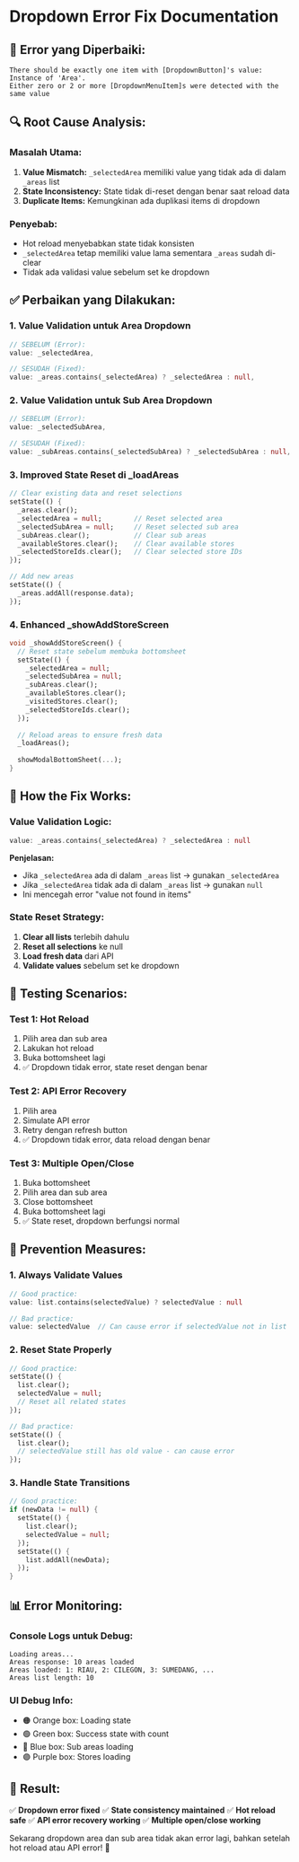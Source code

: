 # Dropdown Error Fix Documentation

## 🚨 **Error yang Diperbaiki:**

```
There should be exactly one item with [DropdownButton]'s value: Instance of 'Area'.
Either zero or 2 or more [DropdownMenuItem]s were detected with the same value
```

## 🔍 **Root Cause Analysis:**

### **Masalah Utama:**
1. **Value Mismatch:** `_selectedArea` memiliki value yang tidak ada di dalam `_areas` list
2. **State Inconsistency:** State tidak di-reset dengan benar saat reload data
3. **Duplicate Items:** Kemungkinan ada duplikasi items di dropdown

### **Penyebab:**
- Hot reload menyebabkan state tidak konsisten
- `_selectedArea` tetap memiliki value lama sementara `_areas` sudah di-clear
- Tidak ada validasi value sebelum set ke dropdown

## ✅ **Perbaikan yang Dilakukan:**

### **1. Value Validation untuk Area Dropdown**
```dart
// SEBELUM (Error):
value: _selectedArea,

// SESUDAH (Fixed):
value: _areas.contains(_selectedArea) ? _selectedArea : null,
```

### **2. Value Validation untuk Sub Area Dropdown**
```dart
// SEBELUM (Error):
value: _selectedSubArea,

// SESUDAH (Fixed):
value: _subAreas.contains(_selectedSubArea) ? _selectedSubArea : null,
```

### **3. Improved State Reset di _loadAreas**
```dart
// Clear existing data and reset selections
setState(() {
  _areas.clear();
  _selectedArea = null;        // Reset selected area
  _selectedSubArea = null;     // Reset selected sub area
  _subAreas.clear();           // Clear sub areas
  _availableStores.clear();    // Clear available stores
  _selectedStoreIds.clear();   // Clear selected store IDs
});

// Add new areas
setState(() {
  _areas.addAll(response.data);
});
```

### **4. Enhanced _showAddStoreScreen**
```dart
void _showAddStoreScreen() {
  // Reset state sebelum membuka bottomsheet
  setState(() {
    _selectedArea = null;
    _selectedSubArea = null;
    _subAreas.clear();
    _availableStores.clear();
    _visitedStores.clear();
    _selectedStoreIds.clear();
  });
  
  // Reload areas to ensure fresh data
  _loadAreas();
  
  showModalBottomSheet(...);
}
```

## 🎯 **How the Fix Works:**

### **Value Validation Logic:**
```dart
value: _areas.contains(_selectedArea) ? _selectedArea : null
```

**Penjelasan:**
- Jika `_selectedArea` ada di dalam `_areas` list → gunakan `_selectedArea`
- Jika `_selectedArea` tidak ada di dalam `_areas` list → gunakan `null`
- Ini mencegah error "value not found in items"

### **State Reset Strategy:**
1. **Clear all lists** terlebih dahulu
2. **Reset all selections** ke null
3. **Load fresh data** dari API
4. **Validate values** sebelum set ke dropdown

## 🧪 **Testing Scenarios:**

### **Test 1: Hot Reload**
1. Pilih area dan sub area
2. Lakukan hot reload
3. Buka bottomsheet lagi
4. ✅ Dropdown tidak error, state reset dengan benar

### **Test 2: API Error Recovery**
1. Pilih area
2. Simulate API error
3. Retry dengan refresh button
4. ✅ Dropdown tidak error, data reload dengan benar

### **Test 3: Multiple Open/Close**
1. Buka bottomsheet
2. Pilih area dan sub area
3. Close bottomsheet
4. Buka bottomsheet lagi
5. ✅ State reset, dropdown berfungsi normal

## 🔧 **Prevention Measures:**

### **1. Always Validate Values**
```dart
// Good practice:
value: list.contains(selectedValue) ? selectedValue : null

// Bad practice:
value: selectedValue  // Can cause error if selectedValue not in list
```

### **2. Reset State Properly**
```dart
// Good practice:
setState(() {
  list.clear();
  selectedValue = null;
  // Reset all related states
});

// Bad practice:
setState(() {
  list.clear();
  // selectedValue still has old value - can cause error
});
```

### **3. Handle State Transitions**
```dart
// Good practice:
if (newData != null) {
  setState(() {
    list.clear();
    selectedValue = null;
  });
  setState(() {
    list.addAll(newData);
  });
}
```

## 📊 **Error Monitoring:**

### **Console Logs untuk Debug:**
```
Loading areas...
Areas response: 10 areas loaded
Areas loaded: 1: RIAU, 2: CILEGON, 3: SUMEDANG, ...
Areas list length: 10
```

### **UI Debug Info:**
- 🟠 Orange box: Loading state
- 🟢 Green box: Success state with count
- 🔵 Blue box: Sub areas loading
- 🟣 Purple box: Stores loading

## 🚀 **Result:**

✅ **Dropdown error fixed**
✅ **State consistency maintained**
✅ **Hot reload safe**
✅ **API error recovery working**
✅ **Multiple open/close working**

Sekarang dropdown area dan sub area tidak akan error lagi, bahkan setelah hot reload atau API error! 🎉
